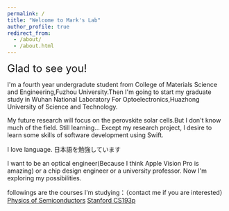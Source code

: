 ```yaml
---
permalink: /
title: "Welcome to Mark's Lab"
author_profile: true
redirect_from: 
  - /about/
  - /about.html
---
```

<span style="font-size: 24px;">Glad to see you!</span>

I'm a fourth year undergradute student from College of Materials Science and Engineering,Fuzhou University.<!-- (https://www.fzu.edu.cn) -->Then I'm going to start my graduate study in Wuhan National Laboratory For Optoelectronics,Huazhong University of Science and Technology.<!-- (https://www.hust.edu.cn) -->

My future research will focus on the perovskite solar cells.But I don't know much of the field. Still learning...
Except my research project, I desire to learn some skills of software development using Swift.

I love language. 日本語を勉強しています

I want to be an optical engineer(Because I think Apple Vision Pro is amazing) or a chip design engineer or a university professor. Now I'm exploring my possibilities.

followings are the courses I'm studying：（contact me if you are interested）
[Physics of Semiconductors](https://www.bilibili.com/video/BV1fp4y1z7oF/?spm_id_from=333.788.videopod.episodes&vd_source=06b81024148c72a3449f77773c8792a9&p=5)
[Stanford CS193p](https://www.bilibili.com/video/BV19p4y1K7pf/?spm_id_from=333.999.0.0&vd_source=06b81024148c72a3449f77773c8792a9)

